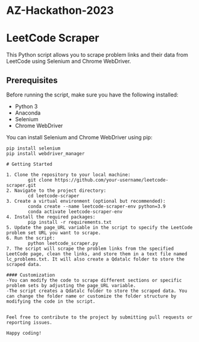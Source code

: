 # AZ-Hackathon-2023

# LeetCode Scraper

This Python script allows you to scrape problem links and their data from LeetCode using Selenium and Chrome WebDriver.

## Prerequisites

Before running the script, make sure you have the following installed:

- Python 3
- Anaconda
- Selenium
- Chrome WebDriver

You can install Selenium and Chrome WebDriver using pip:

```shell
pip install selenium
pip install webdriver_manager

# Getting Started

1. Clone the repository to your local machine: 
        git clone https://github.com/your-username/leetcode-scraper.git
2. Navigate to the project directory:
        cd leetcode-scraper
3. Create a virtual environment (optional but recommended):
        conda create --name leetcode-scraper-env python=3.9
        conda activate leetcode-scraper-env
4. Install the required packages:
        pip install -r requirements.txt
5. Update the page_URL variable in the script to specify the LeetCode problem set URL you want to scrape.
6. Run the script:
        python leetcode_scraper.py
7. The script will scrape the problem links from the specified LeetCode page, clean the links, and store them in a text file named lc_problems.txt. It will also create a Qdatalc folder to store the scraped data.

#### Customization
-You can modify the code to scrape different sections or specific problem sets by adjusting the page_URL variable.
-The script creates a Qdatalc folder to store the scraped data. You can change the folder name or customize the folder structure by modifying the code in the script.


Feel free to contribute to the project by submitting pull requests or reporting issues.

Happy coding!


